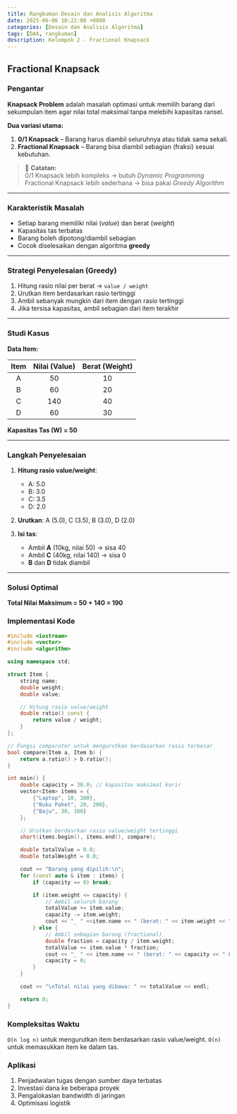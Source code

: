 ```yaml
---
title: Rangkuman Desain dan Analisis Algoritma
date: 2025-06-06 10:22:00 +0800
categories: [Desain dan Analisis Algoritma]
tags: [DAA, rangkuman]
description: Kelompok 2 - Fractional Knapsack
---
```


## Fractional Knapsack

### Pengantar
**Knapsack Problem** adalah masalah optimasi untuk memilih barang dari sekumpulan item agar nilai total maksimal tanpa melebihi kapasitas ransel.

**Dua variasi utama:**
1. **0/1 Knapsack** – Barang harus diambil seluruhnya atau tidak sama sekali.
2. **Fractional Knapsack** – Barang bisa diambil sebagian (fraksi) sesuai kebutuhan.

> 📝 **Catatan:**  
> 0/1 Knapsack lebih kompleks → butuh *Dynamic Programming*  
> Fractional Knapsack lebih sederhana → bisa pakai *Greedy Algorithm*

---

### Karakteristik Masalah
- Setiap barang memiliki nilai (*value*) dan berat (*weight*)
- Kapasitas tas terbatas
- Barang boleh dipotong/diambil sebagian
- Cocok diselesaikan dengan algoritma **greedy**

---

### Strategi Penyelesaian (Greedy)
1. Hitung rasio nilai per berat → `value / weight`
2. Urutkan item berdasarkan rasio tertinggi
3. Ambil sebanyak mungkin dari item dengan rasio tertinggi
4. Jika tersisa kapasitas, ambil sebagian dari item terakhir

---

### Studi Kasus

**Data Item:**

| Item | Nilai (Value) | Berat (Weight) |
|:----:|:-------------:|:--------------:|
|  A   |      50       |       10       |
|  B   |      60       |       20       |
|  C   |     140       |       40       |
|  D   |      60       |       30       |

**Kapasitas Tas (W) = 50**

---

### Langkah Penyelesaian

1. **Hitung rasio value/weight**:
   - A: 5.0  
   - B: 3.0  
   - C: 3.5  
   - D: 2.0

2. **Urutkan**: A (5.0), C (3.5), B (3.0), D (2.0)

3. **Isi tas**:
   - Ambil **A** (10kg, nilai 50) → sisa 40
   - Ambil **C** (40kg, nilai 140) → sisa 0
   - **B** dan **D** tidak diambil

---

### Solusi Optimal
**Total Nilai Maksimum = 50 + 140 = 190**

### Implementasi Kode 

```cpp
#include <iostream>
#include <vector>
#include <algorithm>

using namespace std;

struct Item {
    string name;
    double weight;
    double value;

    // Hitung rasio value/weight
    double ratio() const {
        return value / weight;
    }
};

// Fungsi comparator untuk mengurutkan berdasarkan rasio terbesar
bool compare(Item a, Item b) {
    return a.ratio() > b.ratio();
}

int main() {
    double capacity = 30.0; // kapasitas maksimal kurir
    vector<Item> items = {
        {"Laptop", 10, 300},
        {"Buku Paket", 20, 200},
        {"Baju", 30, 180}
    };

    // Urutkan berdasrkan rasio value/weight tertinggi
    short(items.begin(), items.end(), compare);

    double totalValue = 0.0;
    double totalWeight = 0.0;

    cout << "Barang yang dipilih:\n";
    for (const auto & item : items) {
        if (capacity == 0) break;

        if (item.weight <= capacity) {
            // Ambil seluruh barang
            totalValue += item.value;
            capacity -= item.weight;
            cout << "_ " <<item.name << " (berat: " << item.weight << " kg, nilai: " << item.value << ")\n";
        } else {
            // Ambil sebagian barang (fractional)
            double fraction = capacity / item.weight;
            totalValue += item.value * fraction;
            cout << "_ " << item.name << " (berat: " << capacity << " kg dari " << item.weight << " kg, nilai: " << item.value * fraction << ")\n"
            capacity = 0;
        }
    }

    cout << "\nTotal nilai yang dibawa: " << totalValue << endl;

    return 0;
}
```

### Kompleksitas Waktu
`O(n log n)` untuk mengurutkan item berdasarkan rasio value/weight.
`O(n)` untuk memasukkan item ke dalam tas.

### Aplikasi
1. Penjadwalan tugas dengan sumber daya terbatas
2. Investasi dana ke beberapa proyek 
3. Pengalokasian bandwidth di jaringan 
4. Optimisasi logistik
